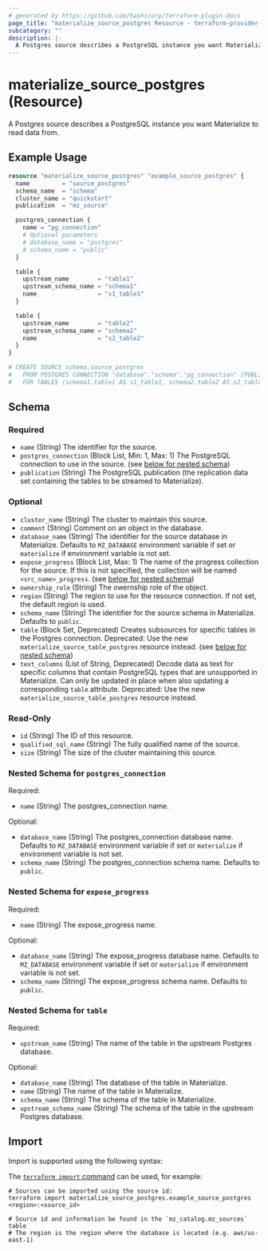 ```yaml
---
# generated by https://github.com/hashicorp/terraform-plugin-docs
page_title: "materialize_source_postgres Resource - terraform-provider-materialize"
subcategory: ""
description: |-
  A Postgres source describes a PostgreSQL instance you want Materialize to read data from.
---
```


# materialize_source_postgres (Resource)

A Postgres source describes a PostgreSQL instance you want Materialize to read data from.

## Example Usage

```terraform
resource "materialize_source_postgres" "example_source_postgres" {
  name         = "source_postgres"
  schema_name  = "schema"
  cluster_name = "quickstart"
  publication  = "mz_source"

  postgres_connection {
    name = "pg_connection"
    # Optional parameters
    # database_name = "postgres"
    # schema_name = "public"
  }

  table {
    upstream_name        = "table1"
    upstream_schema_name = "schema1"
    name                 = "s1_table1"
  }

  table {
    upstream_name        = "table2"
    upstream_schema_name = "schema2"
    name                 = "s2_table2"
  }
}

# CREATE SOURCE schema.source_postgres
#   FROM POSTGRES CONNECTION "database"."schema"."pg_connection" (PUBLICATION 'mz_source')
#   FOR TABLES (schema1.table1 AS s1_table1, schema2.table2 AS s2_table2);
```

<!-- schema generated by tfplugindocs -->
## Schema

### Required

- `name` (String) The identifier for the source.
- `postgres_connection` (Block List, Min: 1, Max: 1) The PostgreSQL connection to use in the source. (see [below for nested schema](#nestedblock--postgres_connection))
- `publication` (String) The PostgreSQL publication (the replication data set containing the tables to be streamed to Materialize).

### Optional

- `cluster_name` (String) The cluster to maintain this source.
- `comment` (String) Comment on an object in the database.
- `database_name` (String) The identifier for the source database in Materialize. Defaults to `MZ_DATABASE` environment variable if set or `materialize` if environment variable is not set.
- `expose_progress` (Block List, Max: 1) The name of the progress collection for the source. If this is not specified, the collection will be named `<src_name>_progress`. (see [below for nested schema](#nestedblock--expose_progress))
- `ownership_role` (String) The owernship role of the object.
- `region` (String) The region to use for the resource connection. If not set, the default region is used.
- `schema_name` (String) The identifier for the source schema in Materialize. Defaults to `public`.
- `table` (Block Set, Deprecated) Creates subsources for specific tables in the Postgres connection. Deprecated: Use the new `materialize_source_table_postgres` resource instead. (see [below for nested schema](#nestedblock--table))
- `text_columns` (List of String, Deprecated) Decode data as text for specific columns that contain PostgreSQL types that are unsupported in Materialize. Can only be updated in place when also updating a corresponding `table` attribute. Deprecated: Use the new `materialize_source_table_postgres` resource instead.

### Read-Only

- `id` (String) The ID of this resource.
- `qualified_sql_name` (String) The fully qualified name of the source.
- `size` (String) The size of the cluster maintaining this source.

<a id="nestedblock--postgres_connection"></a>
### Nested Schema for `postgres_connection`

Required:

- `name` (String) The postgres_connection name.

Optional:

- `database_name` (String) The postgres_connection database name. Defaults to `MZ_DATABASE` environment variable if set or `materialize` if environment variable is not set.
- `schema_name` (String) The postgres_connection schema name. Defaults to `public`.


<a id="nestedblock--expose_progress"></a>
### Nested Schema for `expose_progress`

Required:

- `name` (String) The expose_progress name.

Optional:

- `database_name` (String) The expose_progress database name. Defaults to `MZ_DATABASE` environment variable if set or `materialize` if environment variable is not set.
- `schema_name` (String) The expose_progress schema name. Defaults to `public`.


<a id="nestedblock--table"></a>
### Nested Schema for `table`

Required:

- `upstream_name` (String) The name of the table in the upstream Postgres database.

Optional:

- `database_name` (String) The database of the table in Materialize.
- `name` (String) The name of the table in Materialize.
- `schema_name` (String) The schema of the table in Materialize.
- `upstream_schema_name` (String) The schema of the table in the upstream Postgres database.

## Import

Import is supported using the following syntax:

The [`terraform import` command](https://developer.hashicorp.com/terraform/cli/commands/import) can be used, for example:

```shell
# Sources can be imported using the source id:
terraform import materialize_source_postgres.example_source_postgres <region>:<source_id>

# Source id and information be found in the `mz_catalog.mz_sources` table
# The region is the region where the database is located (e.g. aws/us-east-1)
```
